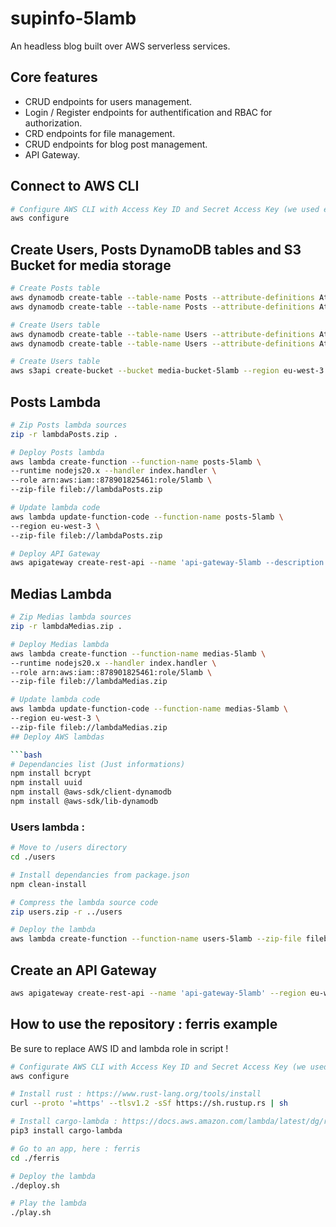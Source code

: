 # supinfo-5lamb

An headless blog built over AWS serverless services.

## Core features

- CRUD endpoints for users management.
- Login / Register endpoints for authentification and RBAC for authorization.
- CRD endpoints for file management.
- CRUD endpoints for blog post management.
- API Gateway.

## Connect to AWS CLI

```bash
# Configure AWS CLI with Access Key ID and Secret Access Key (we used eu-west-3 region as default)
aws configure
```

## Create Users, Posts DynamoDB tables and S3 Bucket for media storage

```bash
# Create Posts table
aws dynamodb create-table --table-name Posts --attribute-definitions AttributeName=id,AttributeType=S --key-schema AttributeName=id,KeyType=HASH --provisioned-throughput ReadCapacityUnits=5,WriteCapacityUnits=5
aws dynamodb create-table --table-name Posts --attribute-definitions AttributeName=id,AttributeType=S --key-schema AttributeName=id,KeyType=HASH --provisioned-throughput ReadCapacityUnits=5,WriteCapacityUnits=5
```

```bash
# Create Users table
aws dynamodb create-table --table-name Users --attribute-definitions AttributeName=id,AttributeType=S --key-schema AttributeName=id,KeyType=HASH --provisioned-throughput ReadCapacityUnits=5,WriteCapacityUnits=5
aws dynamodb create-table --table-name Users --attribute-definitions AttributeName=id,AttributeType=S --key-schema AttributeName=id,KeyType=HASH --provisioned-throughput ReadCapacityUnits=5,WriteCapacityUnits=5
```

```bash
# Create Users table
aws s3api create-bucket --bucket media-bucket-5lamb --region eu-west-3 --create-bucket-configuration LocationConstraint=eu-west-3
```

## Posts Lambda

```bash
# Zip Posts lambda sources
zip -r lambdaPosts.zip .

# Deploy Posts lambda
aws lambda create-function --function-name posts-5lamb \
--runtime nodejs20.x --handler index.handler \
--role arn:aws:iam::878901825461:role/5lamb \
--zip-file fileb://lambdaPosts.zip

# Update lambda code
aws lambda update-function-code --function-name posts-5lamb \
--region eu-west-3 \
--zip-file fileb://lambdaPosts.zip
```

```bash
# Deploy API Gateway
aws apigateway create-rest-api --name 'api-gateway-5lamb --description 'REST API for headless blog' --region eu-west-3 --endpoint-configuration '{ "types": ["REGIONAL"] }'
```

## Medias Lambda

````bash
# Zip Medias lambda sources
zip -r lambdaMedias.zip .

# Deploy Medias lambda
aws lambda create-function --function-name medias-5lamb \
--runtime nodejs20.x --handler index.handler \
--role arn:aws:iam::878901825461:role/5lamb \
--zip-file fileb://lambdaMedias.zip

# Update lambda code
aws lambda update-function-code --function-name medias-5lamb \
--region eu-west-3 \
--zip-file fileb://lambdaMedias.zip
## Deploy AWS lambdas

```bash
# Dependancies list (Just informations)
npm install bcrypt
npm install uuid
npm install @aws-sdk/client-dynamodb
npm install @aws-sdk/lib-dynamodb
````

### Users lambda :

```bash
# Move to /users directory
cd ./users

# Install dependancies from package.json
npm clean-install

# Compress the lambda source code
zip users.zip -r ../users

# Deploy the lambda
aws lambda create-function --function-name users-5lamb --zip-file fileb://users.zip --handler index.handler --runtime nodejs20.x --role arn:aws:iam::878901825461:role/5lamb
```

## Create an API Gateway

```bash
aws apigateway create-rest-api --name 'api-gateway-5lamb' --region eu-west-3 --endpoint-configuration  '{ "types": ["REGIONAL"] }'
```

## How to use the repository : ferris example

Be sure to replace AWS ID and lambda role in script !

```bash
# Configurate AWS CLI with Access Key ID and Secret Access Key (we used eu-west-3 region as default)
aws configure

# Install rust : https://www.rust-lang.org/tools/install
curl --proto '=https' --tlsv1.2 -sSf https://sh.rustup.rs | sh

# Install cargo-lambda : https://docs.aws.amazon.com/lambda/latest/dg/rust-package.html
pip3 install cargo-lambda

# Go to an app, here : ferris
cd ./ferris

# Deploy the lambda
./deploy.sh

# Play the lambda
./play.sh
```
